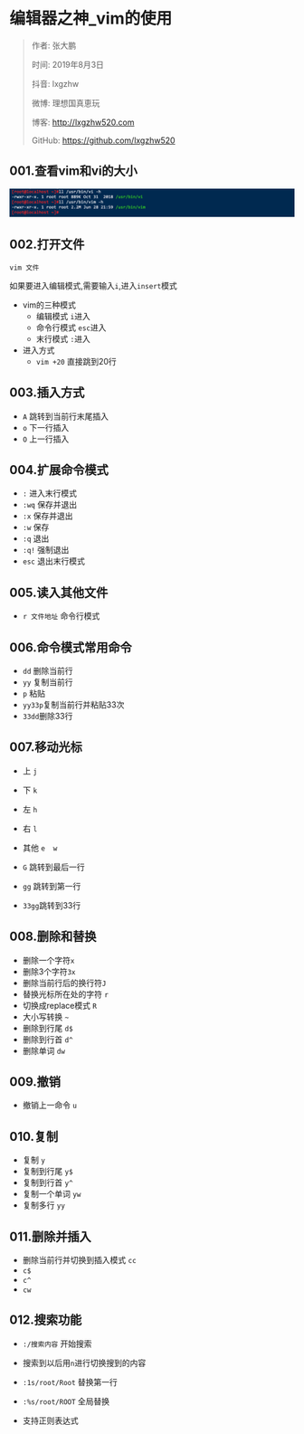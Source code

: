 # 编辑器之神_vim的使用

> 作者: 张大鹏
>
> 时间: 2019年8月3日
>
> 抖音: lxgzhw
>
> 微博: 理想国真恵玩
>
> 博客: http://lxgzhw520.com
>
> GitHub: https://github.com/lxgzhw520



## 001.查看vim和vi的大小

![image-20190803101042961](assets/image-20190803101042961.png)



## 002.打开文件

`vim 文件`

如果要进入编辑模式,需要输入`i`,进入`insert`模式

- vim的三种模式
  - 编辑模式 `i`进入
  - 命令行模式 `esc`进入
  - 末行模式 `:`进入
- 进入方式
  - `vim +20` 直接跳到20行



## 003.插入方式

- `A`  跳转到当前行末尾插入
- `o` 下一行插入
- `O` 上一行插入



## 004.扩展命令模式

- `:` 进入末行模式
- `:wq` 保存并退出
- `:x` 保存并退出
- `:w` 保存
- `:q` 退出
- `:q!` 强制退出
- `esc` 退出末行模式



## 005.读入其他文件

- `r 文件地址` 命令行模式



## 006.命令模式常用命令

- `dd` 删除当前行
- `yy` 复制当前行
- `p` 粘贴
- `yy33p`复制当前行并粘贴33次
- `33dd`删除33行



## 007.移动光标

- 上 `j`
- 下 `k`
- 左 `h`
- 右 `l`

- 其他 `e  w`
- `G` 跳转到最后一行
- `gg` 跳转到第一行
- `33gg`跳转到33行



## 008.删除和替换

- 删除一个字符`x`
- 删除3个字符`3x`
- 删除当前行后的换行符`J`
- 替换光标所在处的字符 `r`
- 切换成replace模式 `R`
- 大小写转换 `~`
- 删除到行尾 `d$`
- 删除到行首 `d^`
- 删除单词 `dw`



## 009.撤销

- 撤销上一命令 `u`



## 010.复制

- 复制 `y`
- 复制到行尾 `y$`
- 复制到行首 `y^`
- 复制一个单词 `yw`
- 复制多行 `yy`



## 011.删除并插入

- 删除当前行并切换到插入模式 `cc`
- `c$`
- `c^`
- `cw`



## 012.搜索功能

- `:/搜索内容` 开始搜索
- 搜索到以后用`n`进行切换搜到的内容

- `:1s/root/Root` 替换第一行
- `:%s/root/ROOT` 全局替换
- 支持正则表达式